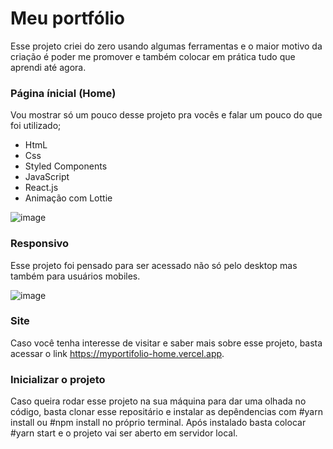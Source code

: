# Meu portfólio
Esse projeto criei do zero usando algumas ferramentas e o maior motivo da criação é poder me promover e também colocar em prática tudo que aprendi até agora.

### Página ínicial (Home)
Vou mostrar só um pouco desse projeto pra vocês e falar um pouco do que foi utilizado;
+ HtmL
+ Css
+ Styled Components
+ JavaScript
+ React.js
+ Animação com Lottie

![image](https://user-images.githubusercontent.com/92988574/160250734-f157a1c5-57b2-4ee2-aa13-a29d12e50ea4.png)

### Responsivo
Esse projeto foi pensado para ser acessado não só pelo desktop mas também para usuários mobiles.

![image](https://user-images.githubusercontent.com/92988574/160251251-0b2ba586-2efd-45f6-a159-0fa12e8647ab.png)

### Site
Caso você tenha interesse de visitar e saber mais sobre esse projeto, basta acessar o link https://myportifolio-home.vercel.app.

### Inicializar o projeto

Caso queira rodar esse projeto na sua máquina para dar uma olhada no código, basta clonar esse repositário e instalar as depêndencias com #yarn install ou #npm install no próprio terminal. Após instalado basta colocar #yarn start e o projeto vai ser aberto em servidor local.




